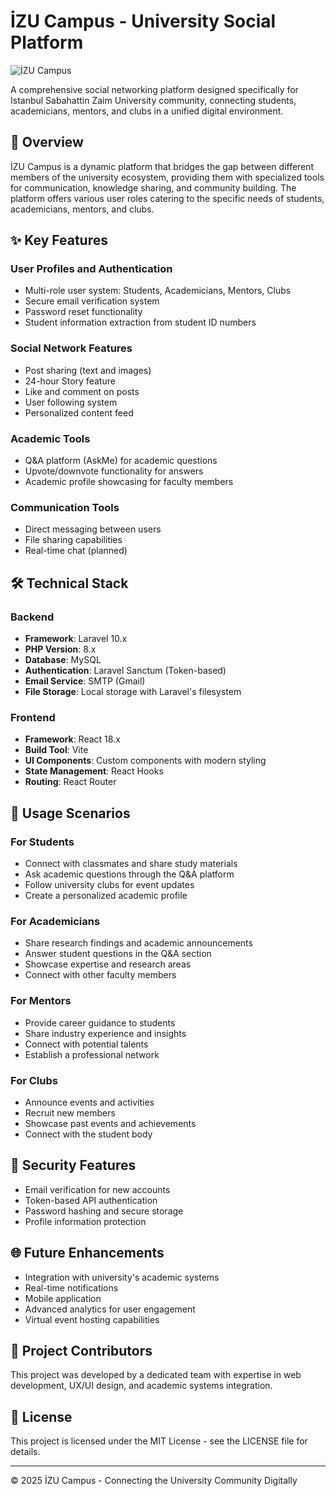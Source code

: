 # İZU Campus - University Social Platform

![İZU Campus](https://via.placeholder.com/800x200/0d6efd/FFFFFF?text=İZU+Campus)

A comprehensive social networking platform designed specifically for Istanbul Sabahattin Zaim University community, connecting students, academicians, mentors, and clubs in a unified digital environment.

## 🌟 Overview

İZU Campus is a dynamic platform that bridges the gap between different members of the university ecosystem, providing them with specialized tools for communication, knowledge sharing, and community building. The platform offers various user roles catering to the specific needs of students, academicians, mentors, and clubs.

## ✨ Key Features

### User Profiles and Authentication
- Multi-role user system: Students, Academicians, Mentors, Clubs
- Secure email verification system
- Password reset functionality
- Student information extraction from student ID numbers

### Social Network Features
- Post sharing (text and images)
- 24-hour Story feature
- Like and comment on posts
- User following system
- Personalized content feed

### Academic Tools
- Q&A platform (AskMe) for academic questions
- Upvote/downvote functionality for answers
- Academic profile showcasing for faculty members

### Communication Tools
- Direct messaging between users
- File sharing capabilities
- Real-time chat (planned)

## 🛠️ Technical Stack

### Backend
- **Framework**: Laravel 10.x
- **PHP Version**: 8.x
- **Database**: MySQL
- **Authentication**: Laravel Sanctum (Token-based)
- **Email Service**: SMTP (Gmail)
- **File Storage**: Local storage with Laravel's filesystem

### Frontend
- **Framework**: React 18.x
- **Build Tool**: Vite
- **UI Components**: Custom components with modern styling
- **State Management**: React Hooks
- **Routing**: React Router


## 📱 Usage Scenarios

### For Students
- Connect with classmates and share study materials
- Ask academic questions through the Q&A platform
- Follow university clubs for event updates
- Create a personalized academic profile

### For Academicians
- Share research findings and academic announcements
- Answer student questions in the Q&A section
- Showcase expertise and research areas
- Connect with other faculty members

### For Mentors
- Provide career guidance to students
- Share industry experience and insights
- Connect with potential talents
- Establish a professional network

### For Clubs
- Announce events and activities
- Recruit new members
- Showcase past events and achievements
- Connect with the student body

## 🔐 Security Features

- Email verification for new accounts
- Token-based API authentication
- Password hashing and secure storage
- Profile information protection

## 🌐 Future Enhancements

- Integration with university's academic systems
- Real-time notifications
- Mobile application
- Advanced analytics for user engagement
- Virtual event hosting capabilities

## 👥 Project Contributors

This project was developed by a dedicated team with expertise in web development, UX/UI design, and academic systems integration.

## 📄 License

This project is licensed under the MIT License - see the LICENSE file for details.



---

© 2025 İZU Campus - Connecting the University Community Digitally

